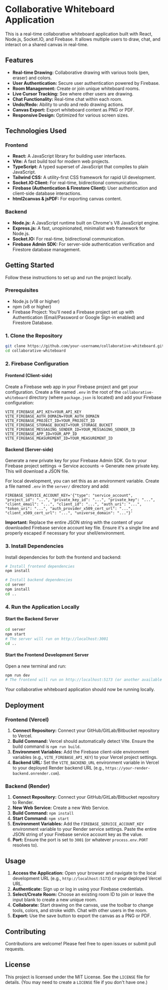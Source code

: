 # Collaborative Whiteboard Application

This is a real-time collaborative whiteboard application built with React, Node.js, Socket.IO, and Firebase. It allows multiple users to draw, chat, and interact on a shared canvas in real-time.

## Features

*   **Real-time Drawing:** Collaborative drawing with various tools (pen, eraser) and colors.
*   **User Authentication:** Secure user authentication powered by Firebase.
*   **Room Management:** Create or join unique whiteboard rooms.
*   **Live Cursor Tracking:** See where other users are drawing.
*   **Chat Functionality:** Real-time chat within each room.
*   **Undo/Redo:** Ability to undo and redo drawing actions.
*   **Canvas Export:** Export whiteboard content as PNG or PDF.
*   **Responsive Design:** Optimized for various screen sizes.

## Technologies Used

### Frontend

*   **React:** A JavaScript library for building user interfaces.
*   **Vite:** A fast build tool for modern web projects.
*   **TypeScript:** A typed superset of JavaScript that compiles to plain JavaScript.
*   **Tailwind CSS:** A utility-first CSS framework for rapid UI development.
*   **Socket.IO Client:** For real-time, bidirectional communication.
*   **Firebase (Authentication & Firestore Client):** User authentication and client-side database interactions.
*   **html2canvas & jsPDF:** For exporting canvas content.

### Backend

*   **Node.js:** A JavaScript runtime built on Chrome's V8 JavaScript engine.
*   **Express.js:** A fast, unopinionated, minimalist web framework for Node.js.
*   **Socket.IO:** For real-time, bidirectional communication.
*   **Firebase Admin SDK:** For server-side authentication verification and Firestore database management.

## Getting Started

Follow these instructions to set up and run the project locally.

### Prerequisites

*   Node.js (v18 or higher)
*   npm (v8 or higher)
*   Firebase Project: You'll need a Firebase project set up with Authentication (Email/Password or Google Sign-in enabled) and Firestore Database.

### 1. Clone the Repository

```bash
git clone https://github.com/your-username/collaborative-whiteboard.git
cd collaborative-whiteboard
```

### 2. Firebase Configuration

#### Frontend (Client-side)

Create a Firebase web app in your Firebase project and get your configuration. Create a file named `.env` in the root of the `collaborative-whiteboard` directory (where `package.json` is located) and add your Firebase configuration:

```
VITE_FIREBASE_API_KEY=YOUR_API_KEY
VITE_FIREBASE_AUTH_DOMAIN=YOUR_AUTH_DOMAIN
VITE_FIREBASE_PROJECT_ID=YOUR_PROJECT_ID
VITE_FIREBASE_STORAGE_BUCKET=YOUR_STORAGE_BUCKET
VITE_FIREBASE_MESSAGING_SENDER_ID=YOUR_MESSAGING_SENDER_ID
VITE_FIREBASE_APP_ID=YOUR_APP_ID
VITE_FIREBASE_MEASUREMENT_ID=YOUR_MEASUREMENT_ID
```

#### Backend (Server-side)

Generate a new private key for your Firebase Admin SDK. Go to your Firebase project settings -> Service accounts -> Generate new private key. This will download a JSON file.

For local development, you can set this as an environment variable. Create a file named `.env` in the `server/` directory and add:

```
FIREBASE_SERVICE_ACCOUNT_KEY='{"type": "service_account", "project_id": "...", "private_key_id": "...", "private_key": "...", "client_email": "...", "client_id": "...", "auth_uri": "...", "token_uri": "...", "auth_provider_x509_cert_url": "...", "client_x509_cert_url": "...", "universe_domain": "..."}'
```

**Important:** Replace the entire JSON string with the content of your downloaded Firebase service account key file. Ensure it's a single line and properly escaped if necessary for your shell/environment.

### 3. Install Dependencies

Install dependencies for both the frontend and backend:

```bash
# Install frontend dependencies
npm install

# Install backend dependencies
cd server
npm install
cd ..
```

### 4. Run the Application Locally

#### Start the Backend Server

```bash
cd server
npm start
# The server will run on http://localhost:3001
cd ..
```

#### Start the Frontend Development Server

Open a new terminal and run:

```bash
npm run dev
# The frontend will run on http://localhost:5173 (or another available port)
```

Your collaborative whiteboard application should now be running locally.

## Deployment

### Frontend (Vercel)

1.  **Connect Repository:** Connect your GitHub/GitLab/Bitbucket repository to Vercel.
2.  **Build Command:** Vercel should automatically detect Vite. Ensure the build command is `npm run build`.
3.  **Environment Variables:** Add the Firebase client-side environment variables (e.g., `VITE_FIREBASE_API_KEY`) to your Vercel project settings.
4.  **Backend URL:** Set the `VITE_BACKEND_URL` environment variable in Vercel to your deployed Render backend URL (e.g., `https://your-render-backend.onrender.com`).

### Backend (Render)

1.  **Connect Repository:** Connect your GitHub/GitLab/Bitbucket repository to Render.
2.  **New Web Service:** Create a new Web Service.
3.  **Build Command:** `npm install`
4.  **Start Command:** `npm start`
5.  **Environment Variables:** Add the `FIREBASE_SERVICE_ACCOUNT_KEY` environment variable to your Render service settings. Paste the entire JSON string of your Firebase service account key as the value.
6.  **Port:** Ensure the port is set to `3001` (or whatever `process.env.PORT` resolves to).

## Usage

1.  **Access the Application:** Open your browser and navigate to the local development URL (e.g., `http://localhost:5173`) or your deployed Vercel URL.
2.  **Authenticate:** Sign up or log in using your Firebase credentials.
3.  **Select/Create Room:** Choose an existing room ID to join or leave the input blank to create a new unique room.
4.  **Collaborate:** Start drawing on the canvas, use the toolbar to change tools, colors, and stroke width. Chat with other users in the room.
5.  **Export:** Use the save button to export the canvas as a PNG or PDF.

## Contributing

Contributions are welcome! Please feel free to open issues or submit pull requests.

## License

This project is licensed under the MIT License. See the `LICENSE` file for details. (You may need to create a `LICENSE` file if you don't have one.)
